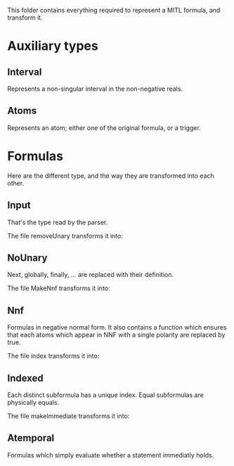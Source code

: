 This folder contains everything required to represent a MITL formula,
and transform it.

# Auxiliary types

## Interval
Represents a non-singular interval in the non-negative reals.

## Atoms
Represents an atom; either one of the original formula, or a trigger.

# Formulas
Here are the different type, and the way they are transformed into
each other.

## Input
That's the type read by the parser.

The file removeUnary transforms it into:
## NoUnary
Next, globally, finally, ... are replaced with their definition.

The file MakeNnf  transforms it into:
## Nnf
Formulas in negative normal form. It also contains a function which
ensures that each atoms which appear in NNF with a single polarity are
replaced by true.

The file index transforms it into:
## Indexed
Each distinct subformula has a unique index. Equal subformulas are
physically equals.

The file makeImmediate transforms it into:
## Atemporal
Formulas which simply evaluate whether a statement immediatly holds.
